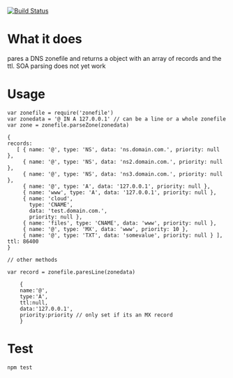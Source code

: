 [![Build Status](https://travis-ci.org/chrillo/zonefile.png?branch=master)](https://travis-ci.org/chrillo/zonefile)

What it does
============

pares a DNS zonefile and returns a object with an array of records and the ttl. SOA parsing does not yet work

	

Usage
=====

	var zonefile = require('zonefile')
	var zonedata = '@ IN A 127.0.0.1' // can be a line or a whole zonefile
	var zone = zonefile.parseZone(zonedata)

	{ 
	records: 
	   [ { name: '@', type: 'NS', data: 'ns.domain.com.', priority: null },
	     { name: '@', type: 'NS', data: 'ns2.domain.com.', priority: null },
	     { name: '@', type: 'NS', data: 'ns3.domain.com.', priority: null },
	     { name: '@', type: 'A', data: '127.0.0.1', priority: null },
	     { name: 'www', type: 'A', data: '127.0.0.1', priority: null },
	     { name: 'cloud',
	       type: 'CNAME',
	       data: 'test.domain.com.',
	       priority: null },
	     { name: 'files', type: 'CNAME', data: 'www', priority: null },
	     { name: '@', type: 'MX', data: 'www', priority: 10 },
	     { name: '@', type: 'TXT', data: 'somevalue', priority: null } ],
	ttl: 86400
	}	

	// other methods

	var record = zonefile.paresLine(zonedata)

		{
		name:'@',
		type:'A',
		ttl:null,
		data:'127.0.0.1',
		priority:priority // only set if its an MX record	
		}

Test
====

	npm test


